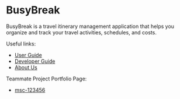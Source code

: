# BusyBreak

BusyBreak is a travel itinerary management application
that helps you organize and track your travel activities, schedules, and costs.


Useful links:
* [User Guide](UserGuide.md)
* [Developer Guide](DeveloperGuide.md)
* [About Us](AboutUs.md)

Teammate Project Portfolio Page:
* [msc-123456](team/msc-123456.md)

